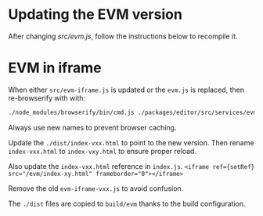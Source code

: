 # Updating the EVM version

After changing _src/evm.js_, follow the instructions below to recompile it.

# EVM in iframe

When either `src/evm-iframe.js` is updated or the `evm.js` is replaced, then re-browserify with with:  
```sh
./node_modules/browserify/bin/cmd.js ./packages/editor/src/services/evm/src/evm-iframe.js -o ./packages/editor/src/services/evm/dist/evm-iframe-version.js
```

Always use new names to prevent browser caching.

Update the `./dist/index-vxx.html` to point to the new version.
Then rename `index-vxx.html` to `index-vxy.html` to ensure proper reload.

Also update the `index-vxx.html` reference in `index.js`.
`<iframe ref={setRef} src="/evm/index-xy.html" frameborder="0"></iframe>`

Remove the old `evm-iframe-vxx.js` to avoid confusion.

The `./dist` files are copied to `build/evm` thanks to the build configuration.

